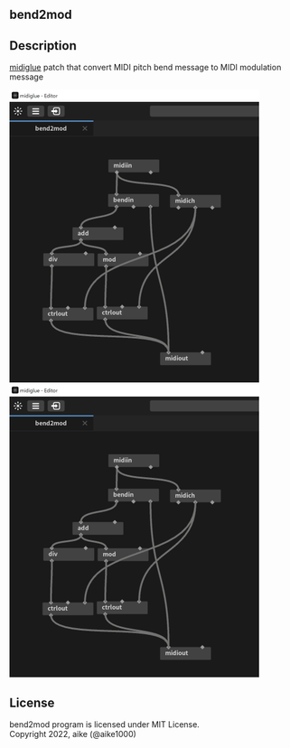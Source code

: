 bend2mod
---

## Description

[midiglue](https://sigboost.audio/midiglue/) patch that convert MIDI pitch bend message to MIDI modulation message

![screenshot](bend2mod.png)
<img src="bend2mod.png" width="442px">


## License
bend2mod program is licensed under MIT License.  
Copyright 2022, aike (@aike1000)  
